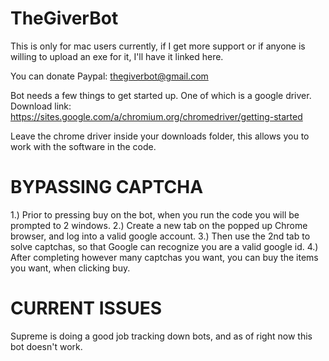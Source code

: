 # TheGiverBot


This is only for mac users currently, if I get more support or if anyone is willing to upload an exe for it, I'll have it linked here.

You can donate Paypal: thegiverbot@gmail.com

Bot needs a few things to get started up.
  One of which is a google driver.
  Download link: https://sites.google.com/a/chromium.org/chromedriver/getting-started
  
  Leave the chrome driver inside your downloads folder,
  this allows you to work with the software in the code.


# BYPASSING CAPTCHA
   1.) Prior to pressing buy on the bot, when you run the code you will be prompted to 2 windows. 
   2.) Create a new tab on the popped up Chrome browser, and log into a valid google account. 
   3.) Then use the 2nd tab to solve captchas, so that Google can recognize you are a valid google id. 
   4.) After completing however many captchas you want, you can buy the items you want, when clicking buy.




# CURRENT ISSUES

Supreme is doing a good job tracking down bots, and as of right now this bot doesn't work.
  
